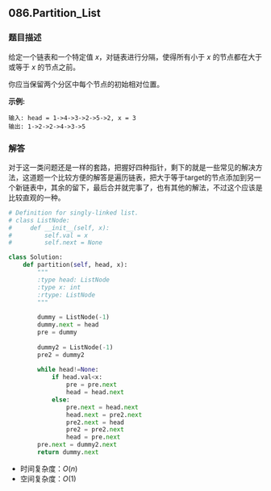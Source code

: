 ## 086.Partition_List

### 题目描述

给定一个链表和一个特定值 *x*，对链表进行分隔，使得所有小于 *x* 的节点都在大于或等于 *x* 的节点之前。

你应当保留两个分区中每个节点的初始相对位置。

**示例:**

```
输入: head = 1->4->3->2->5->2, x = 3
输出: 1->2->2->4->3->5
```



### 解答

​	对于这一类问题还是一样的套路，把握好四种指针，剩下的就是一些常见的解决方法，这道题一个比较方便的解答是遍历链表，把大于等于target的节点添加到另一个新链表中，其余的留下，最后合并就完事了，也有其他的解法，不过这个应该是比较直观的一种。

```python
# Definition for singly-linked list.
# class ListNode:
#     def __init__(self, x):
#         self.val = x
#         self.next = None

class Solution:
    def partition(self, head, x):
        """
        :type head: ListNode
        :type x: int
        :rtype: ListNode
        """
        
        dummy = ListNode(-1)
        dummy.next = head
        pre = dummy
        
        dummy2 = ListNode(-1)
        pre2 = dummy2
        
        while head!=None:
            if head.val<x:
                pre = pre.next
                head = head.next
            else:
                pre.next = head.next
                head.next = pre2.next
                pre2.next = head
                pre2 = pre2.next
                head = pre.next
        pre.next = dummy2.next
        return dummy.next
```

- 时间复杂度：$O(n)$
- 空间复杂度：$O(1)$ 